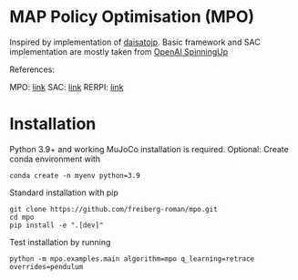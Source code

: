 # MAP Policy Optimisation (MPO)

Inspired by implementation of [daisatojp](https://github.com/daisatojp/mpo).
Basic framework and SAC implementation are mostly taken from [OpenAI SpinningUp](https://github.com/openai/spinningup)

References:

MPO: [link](https://arxiv.org/abs/1806.06920)
SAC: [link](https://arxiv.org/pdf/1801.01290v1.pdf) 
RERPI: [link](https://arxiv.org/abs/1812.02256)

# Installation

Python 3.9+ and working MuJoCo installation is required.
Optional: Create conda environment with 

    conda create -n myenv python=3.9

Standard installation with pip

    git clone https://github.com/freiberg-roman/mpo.git
    cd mpo
    pip install -e ".[dev]"

Test installation by running
    
    python -m mpo.examples.main algorithm=mpo q_learning=retrace overrides=pendulum
    
